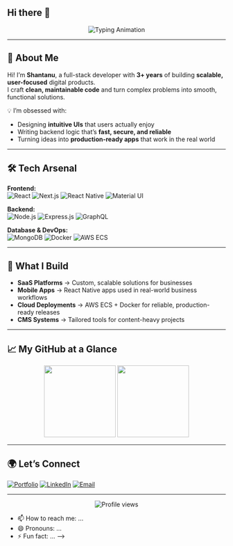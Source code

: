 ## Hi there 👋

<!--
**Sanuu05/Sanuu05** is a ✨ _special_ ✨ repository because its `README.md` (this file) appears on your GitHub profile.

Here are some ideas to get you started:

- 🔭 I’m currently working on ...
- 🌱 I’m currently learning ...
- 👯 I’m looking to collaborate on ...
- 🤔 I’m looking for help with ...
- 💬 Ask me about ...<!-- Animated Header -->
<p align="center">
  <img src="https://readme-typing-svg.demolab.com?font=Fira+Code&size=25&pause=1000&center=true&vCenter=true&width=600&lines=Hey%2C+I'm+Shantanu+%F0%9F%91%8B;Full-Stack+Developer;MERN+Stack+Specialist;Building+Scalable+Web+%26+Mobile+Apps;Always+Learning+%26+Improving" alt="Typing Animation" />
</p>

---

## 🚀 About Me  

Hi! I’m **Shantanu**, a full-stack developer with **3+ years** of building **scalable, user-focused** digital products.  
I craft **clean, maintainable code** and turn complex problems into smooth, functional solutions.  

💡 I’m obsessed with:  
- Designing **intuitive UIs** that users actually enjoy  
- Writing backend logic that’s **fast, secure, and reliable**  
- Turning ideas into **production-ready apps** that work in the real world  

---

## 🛠 Tech Arsenal  

**Frontend:**  
![React](https://img.shields.io/badge/-React-61DAFB?logo=react&logoColor=000&style=for-the-badge)
![Next.js](https://img.shields.io/badge/-Next.js-000?logo=next.js&logoColor=fff&style=for-the-badge)
![React Native](https://img.shields.io/badge/-React%20Native-61DAFB?logo=react&logoColor=000&style=for-the-badge)
![Material UI](https://img.shields.io/badge/-Material%20UI-007FFF?logo=mui&logoColor=fff&style=for-the-badge)

**Backend:**  
![Node.js](https://img.shields.io/badge/-Node.js-339933?logo=node.js&logoColor=fff&style=for-the-badge)
![Express.js](https://img.shields.io/badge/-Express.js-000?logo=express&logoColor=fff&style=for-the-badge)
![GraphQL](https://img.shields.io/badge/-GraphQL-E10098?logo=graphql&logoColor=fff&style=for-the-badge)

**Database & DevOps:**  
![MongoDB](https://img.shields.io/badge/-MongoDB-4EA94B?logo=mongodb&logoColor=fff&style=for-the-badge)
![Docker](https://img.shields.io/badge/-Docker-2496ED?logo=docker&logoColor=fff&style=for-the-badge)
![AWS ECS](https://img.shields.io/badge/-AWS%20ECS-FF9900?logo=amazonaws&logoColor=fff&style=for-the-badge)

---

## 📌 What I Build  

- **SaaS Platforms** → Custom, scalable solutions for businesses  
- **Mobile Apps** → React Native apps used in real-world business workflows  
- **Cloud Deployments** → AWS ECS + Docker for reliable, production-ready releases  
- **CMS Systems** → Tailored tools for content-heavy projects  

---

## 📈 My GitHub at a Glance  

<p align="center">
  <img src="https://github-readme-stats.vercel.app/api?username=YOUR_USERNAME&show_icons=true&theme=tokyonight&hide_border=true" height="165" />
  <img src="https://streak-stats.demolab.com?user=YOUR_USERNAME&theme=tokyonight&hide_border=true" height="165" />
</p>

---

## 🌍 Let’s Connect  

[![Portfolio](https://img.shields.io/badge/Portfolio-000?style=for-the-badge&logo=About.me)](YOUR_PORTFOLIO_URL)
[![LinkedIn](https://img.shields.io/badge/LinkedIn-0A66C2?style=for-the-badge&logo=linkedin&logoColor=fff)](YOUR_LINKEDIN_URL)
[![Email](https://img.shields.io/badge/Email-D14836?style=for-the-badge&logo=gmail&logoColor=fff)](mailto:YOUR_EMAIL)

---

<p align="center">
  <img src="https://komarev.com/ghpvc/?username=YOUR_USERNAME&label=Profile%20Views&color=blueviolet&style=flat" alt="Profile views" />
</p>

- 📫 How to reach me: ...
- 😄 Pronouns: ...
- ⚡ Fun fact: ...
-->
